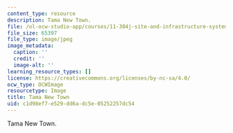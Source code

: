 ```yaml
---
content_type: resource
description: Tama New Town.
file: /ol-ocw-studio-app/courses/11-304j-site-and-infrastructure-systems-planning-spring-2009/c1d98ef7e529dd6adc5e05252257dc54_chp_tama.jpg
file_size: 65397
file_type: image/jpeg
image_metadata:
  caption: ''
  credit: ''
  image-alt: ''
learning_resource_types: []
license: https://creativecommons.org/licenses/by-nc-sa/4.0/
ocw_type: OCWImage
resourcetype: Image
title: Tama New Town
uid: c1d98ef7-e529-dd6a-dc5e-05252257dc54
---
```

Tama New Town.